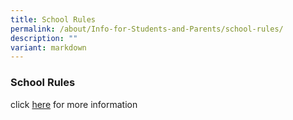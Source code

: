 ```yaml
---
title: School Rules
permalink: /about/Info-for-Students-and-Parents/school-rules/
description: ""
variant: markdown
---
```

### **School Rules**

click [here](https://drive.google.com/file/d/10YzqIPunbICWaR0WSZUF1nJiWjIMwDyt/view?usp=drive_link) for more information